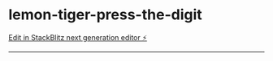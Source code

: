 # lemon-tiger-press-the-digit

[Edit in StackBlitz next generation editor ⚡️](https://stackblitz.com/~/github.com/choephix/lemon-tiger-press-the-digit)

----